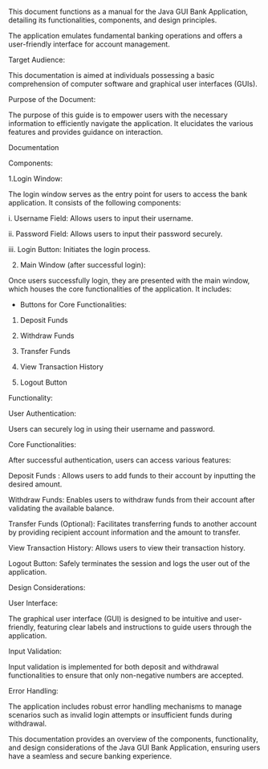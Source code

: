 This document functions as a manual for the Java GUI Bank Application, detailing its functionalities, components, and design principles.

The application emulates fundamental banking operations and offers a user-friendly interface for account management.

Target Audience:

This documentation is aimed at individuals possessing a basic comprehension of computer software and graphical user interfaces (GUIs).

Purpose of the Document:

The purpose of this guide is to empower users with the necessary information to efficiently navigate the application. It elucidates the various features and provides guidance on interaction.

Documentation

Components:

1.Login Window:

The login window serves as the entry point for users to access the bank application. It consists of the following components:

i. Username Field: Allows users to input their username.

ii. Password Field: Allows users to input their password securely.

iii. Login Button: Initiates the login process.

2. Main Window (after successful login):

Once users successfully login, they are presented with the main window, which houses the core functionalities of the application. It includes:

- Buttons for Core Functionalities:

1. Deposit Funds

2. Withdraw Funds

3. Transfer Funds

4. View Transaction History

5. Logout Button

Functionality:

User Authentication:

Users can securely log in using their username and password.

Core Functionalities:

After successful authentication, users can access various features:

Deposit Funds : Allows users to add funds to their account by inputting the desired amount.

Withdraw Funds: Enables users to withdraw funds from their account after validating the available balance.

Transfer Funds (Optional): Facilitates transferring funds to another account by providing recipient account information and the amount to transfer.

View Transaction History: Allows users to view their transaction history.

Logout Button: Safely terminates the session and logs the user out of the application.

Design Considerations:

User Interface:

The graphical user interface (GUI) is designed to be intuitive and user-friendly, featuring clear labels and instructions to guide users through the application.

Input Validation:

Input validation is implemented for both deposit and withdrawal functionalities to ensure that only non-negative numbers are accepted.

Error Handling:

The application includes robust error handling mechanisms to manage scenarios such as invalid login attempts or insufficient funds during withdrawal.

This documentation provides an overview of the components, functionality, and design considerations of the Java GUI Bank Application, ensuring users have a seamless and secure banking experience.

